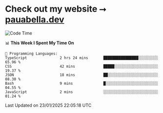 # Check out my website ⭢ [pauabella.dev](https://pauabella.dev)

<!--START_SECTION:waka-->
![Code Time](http://img.shields.io/badge/Code%20Time-4%2C009%20hrs%203%20mins-blue)

📊 **This Week I Spent My Time On** 

```text
💬 Programming Languages: 
TypeScript               2 hrs 24 mins       ████████████████░░░░░░░░░   65.96 % 
CSS                      42 mins             █████░░░░░░░░░░░░░░░░░░░░   19.37 % 
JSON                     18 mins             ██░░░░░░░░░░░░░░░░░░░░░░░   08.30 % 
Bash                     9 mins              █░░░░░░░░░░░░░░░░░░░░░░░░   04.55 % 
JavaScript               2 mins              ░░░░░░░░░░░░░░░░░░░░░░░░░   01.24 % 
```


 Last Updated on 23/01/2025 22:05:18 UTC
<!--END_SECTION:waka-->
